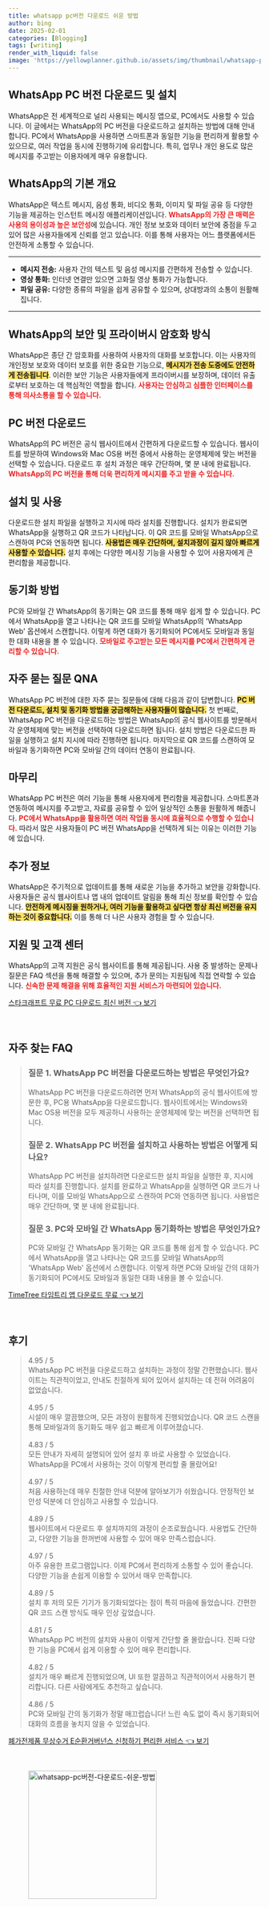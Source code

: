 ```yaml
---
title: whatsapp pc버전 다운로드 쉬운 방법
author: bing
date: 2025-02-01
categories: [Blogging]
tags: [writing]
render_with_liquid: false
image: 'https://yellowplanner.github.io/assets/img/thumbnail/whatsapp-pc버전-다운로드-쉬운-방법.webp'
---
```



<h2 id='WhatsApp_PC_버전_다운로드_및_설치'>WhatsApp PC 버전 다운로드 및 설치</h2>

<p>WhatsApp은 전 세계적으로 널리 사용되는 메시징 앱으로, PC에서도 사용할 수 있습니다. 이 글에서는 WhatsApp의 PC 버전을 다운로드하고 설치하는 방법에 대해 안내합니다. PC에서 WhatsApp을 사용하면 스마트폰과 동일한 기능을 편리하게 활용할 수 있으므로, 여러 작업을 동시에 진행하기에 유리합니다. 특히, 업무나 개인 용도로 많은 메시지를 주고받는 이용자에게 매우 유용합니다.</p>

<h2 id='WhatsApp의_기본_개요'>WhatsApp의 기본 개요</h2>

<p>WhatsApp은 텍스트 메시지, 음성 통화, 비디오 통화, 이미지 및 파일 공유 등 다양한 기능을 제공하는 인스턴트 메시징 애플리케이션입니다. <b><span style="color: #ee2323;">WhatsApp의 가장 큰 매력은 사용의 용이성과 높은 보안성</span></b>에 있습니다. 개인 정보 보호와 데이터 보안에 중점을 두고 있어 많은 사용자들에게 신뢰를 얻고 있습니다. 이를 통해 사용자는 어느 플랫폼에서든 안전하게 소통할 수 있습니다.</p>

<hr />

<ul>
    <li><b>메시지 전송:</b> 사용자 간의 텍스트 및 음성 메시지를 간편하게 전송할 수 있습니다.</li>
    <li><b>영상 통화:</b> 인터넷 연결만 있으면 고화질 영상 통화가 가능합니다.</li>
    <li><b>파일 공유:</b> 다양한 종류의 파일을 쉽게 공유할 수 있으며, 상대방과의 소통이 원활해집니다.</li>
</ul>

<hr />

<h2 id='WhatsApp의_보안_및_프라이버시_암호화_방식'>WhatsApp의 보안 및 프라이버시 암호화 방식</h2>

<p>WhatsApp은 종단 간 암호화를 사용하여 사용자의 대화를 보호합니다. 이는 사용자의 개인정보 보호와 데이터 보호를 위한 중요한 기능으로, <b><span style="background-color: #ffe066;">메시지가 전송 도중에도 안전하게 전송됩니다</span></b>. 이러한 보안 기능은 사용자들에게 프라이버시를 보장하며, 데이터 유출로부터 보호하는 데 핵심적인 역할을 합니다. <b><span style="color: #ee2323;">사용자는 안심하고 심플한 인터페이스를 통해 의사소통을 할 수 있습니다.</span></b></p>

<h2 id='PC_버전_다운로드'>PC 버전 다운로드</h2>

<p>WhatsApp의 PC 버전은 공식 웹사이트에서 간편하게 다운로드할 수 있습니다. 웹사이트를 방문하여 Windows와 Mac OS용 버전 중에서 사용하는 운영체제에 맞는 버전을 선택할 수 있습니다. 다운로드 후 설치 과정은 매우 간단하며, 몇 분 내에 완료됩니다. <b><span style="color: #ee2323;">WhatsApp의 PC 버전을 통해 더욱 편리하게 메시지를 주고 받을 수 있습니다.</span></b></p>

<h2 id='설치_및_사용'>설치 및 사용</h2>

<p>다운로드한 설치 파일을 실행하고 지시에 따라 설치를 진행합니다. 설치가 완료되면 WhatsApp을 실행하고 QR 코드가 나타납니다. 이 QR 코드를 모바일 WhatsApp으로 스캔하여 PC와 연동하면 됩니다. <b><span style="background-color: #ffe066;">사용법은 매우 간단하며, 설치과정이 길지 않아 빠르게 사용할 수 있습니다.</span></b> 설치 후에는 다양한 메시징 기능을 사용할 수 있어 사용자에게 큰 편리함을 제공합니다.</p>

<h2 id='동기화_방법'>동기화 방법</h2>

<p>PC와 모바일 간 WhatsApp의 동기화는 QR 코드를 통해 매우 쉽게 할 수 있습니다. PC에서 WhatsApp을 열고 나타나는 QR 코드를 모바일 WhatsApp의 'WhatsApp Web' 옵션에서 스캔합니다. 이렇게 하면 대화가 동기화되어 PC에서도 모바일과 동일한 대화 내용을 볼 수 있습니다. <b><span style="color: #ee2323;">모바일로 주고받는 모든 메시지를 PC에서 간편하게 관리할 수 있습니다.</span></b></p>

<h2 id='자주_묻는_질문_QNA'>자주 묻는 질문 QNA</h2>

<p>WhatsApp PC 버전에 대한 자주 묻는 질문들에 대해 다음과 같이 답변합니다. <b><span style="background-color: #ffe066;">PC 버전 다운로드, 설치 및 동기화 방법을 궁금해하는 사용자들이 많습니다.</span></b> 첫 번째로, WhatsApp PC 버전을 다운로드하는 방법은 WhatsApp의 공식 웹사이트를 방문해서 각 운영체제에 맞는 버전을 선택하여 다운로드하면 됩니다. 설치 방법은 다운로드한 파일을 실행하고 설치 지시에 따라 진행하면 됩니다. 마지막으로 QR 코드를 스캔하여 모바일과 동기화하면 PC와 모바일 간의 데이터 연동이 완료됩니다.</p>

<h2 id='마무리'>마무리</h2>

<p>WhatsApp PC 버전은 여러 기능을 통해 사용자에게 편리함을 제공합니다. 스마트폰과 연동하여 메시지를 주고받고, 자료를 공유할 수 있어 일상적인 소통을 원활하게 해줍니다. <b><span style="color: #ee2323;">PC에서 WhatsApp을 활용하면 여러 작업을 동시에 효율적으로 수행할 수 있습니다.</span></b> 따라서 많은 사용자들이 PC 버전 WhatsApp을 선택하게 되는 이유는 이러한 기능에 있습니다.</p>

<h2 id='추가_정보'>추가 정보</h2>

<p>WhatsApp은 주기적으로 업데이트를 통해 새로운 기능을 추가하고 보안을 강화합니다. 사용자들은 공식 웹사이트나 앱 내의 업데이트 알림을 통해 최신 정보를 확인할 수 있습니다. <b><span style="background-color: #ffe066;">안전하게 메시징을 원하거나, 여러 기능을 활용하고 싶다면 항상 최신 버전을 유지하는 것이 중요합니다.</span></b> 이를 통해 더 나은 사용자 경험을 할 수 있습니다.</p>

<h2 id='지원_및_고객_센터'>지원 및 고객 센터</h2>

<p>WhatsApp의 고객 지원은 공식 웹사이트를 통해 제공됩니다. 사용 중 발생하는 문제나 질문은 FAQ 섹션을 통해 해결할 수 있으며, 추가 문의는 지원팀에 직접 연락할 수 있습니다. <b><span style="color: #ee2323;">신속한 문제 해결을 위해 효율적인 지원 서비스가 마련되어 있습니다.</span></b></p>


<p><a class="click-button" title="스타크래프트 무료 PC 다운로드 최신 버전" href="https://yellowplanner.github.io/posts/%EC%8A%A4%ED%83%80%ED%81%AC%EB%9E%98%ED%94%84%ED%8A%B8-%EB%AC%B4%EB%A3%8C-PC-%EB%8B%A4%EC%9A%B4%EB%A1%9C%EB%93%9C-%EC%B5%9C%EC%8B%A0-%EB%B2%84%EC%A0%84/" rel="dofollow">스타크래프트 무료 PC 다운로드 최신 버전 👈 보기</a></p><br>
<h2 id='자주_찾는_FAQ'>자주 찾는 FAQ</h2>
<div itemscope="" itemtype="https://schema.org/FAQPage"> 
<blockquote> 
<div itemscope="" itemprop="mainEntity" itemtype="https://schema.org/Question"> 
<h3 itemprop="name">질문 1. WhatsApp PC 버전을 다운로드하는 방법은 무엇인가요?</h3> 
<div itemscope="" itemprop="acceptedAnswer" itemtype="https://schema.org/Answer"> 
<span itemprop="text"> 
<p>WhatsApp PC 버전을 다운로드하려면 먼저 WhatsApp의 공식 웹사이트에 방문한 후, PC용 WhatsApp을 다운로드합니다. 웹사이트에서는 Windows와 Mac OS용 버전을 모두 제공하니 사용하는 운영체제에 맞는 버전을 선택하면 됩니다.</p> 
</span> 
</div> 
</div> 

<div itemscope="" itemprop="mainEntity" itemtype="https://schema.org/Question"> 
<h3 itemprop="name">질문 2. WhatsApp PC 버전을 설치하고 사용하는 방법은 어떻게 되나요?</h3> 
<div itemscope="" itemprop="acceptedAnswer" itemtype="https://schema.org/Answer"> 
<span itemprop="text"> 
<p>WhatsApp PC 버전을 설치하려면 다운로드한 설치 파일을 실행한 후, 지시에 따라 설치를 진행합니다. 설치를 완료하고 WhatsApp을 실행하면 QR 코드가 나타나며, 이를 모바일 WhatsApp으로 스캔하여 PC와 연동하면 됩니다. 사용법은 매우 간단하며, 몇 분 내에 완료됩니다.</p> 
</span> 
</div> 
</div> 

<div itemscope="" itemprop="mainEntity" itemtype="https://schema.org/Question"> 
<h3 itemprop="name">질문 3. PC와 모바일 간 WhatsApp 동기화하는 방법은 무엇인가요?</h3> 
<div itemscope="" itemprop="acceptedAnswer" itemtype="https://schema.org/Answer"> 
<span itemprop="text"> 
<p>PC와 모바일 간 WhatsApp 동기화는 QR 코드를 통해 쉽게 할 수 있습니다. PC에서 WhatsApp을 열고 나타나는 QR 코드를 모바일 WhatsApp의 'WhatsApp Web' 옵션에서 스캔합니다. 이렇게 하면 PC와 모바일 간의 대화가 동기화되어 PC에서도 모바일과 동일한 대화 내용을 볼 수 있습니다.</p> 
</span> 
</div> 
</div> 
</blockquote> 
</div>
<p><a class="click-button" title="TimeTree 타임트리 앱 다운로드 무료" href="https://yellowplanner.github.io/posts/TimeTree-%ED%83%80%EC%9E%84%ED%8A%B8%EB%A6%AC-%EC%95%B1-%EB%8B%A4%EC%9A%B4%EB%A1%9C%EB%93%9C-%EB%AC%B4%EB%A3%8C/" rel="dofollow">TimeTree 타임트리 앱 다운로드 무료 👈 보기</a></p><br>
<h2 id='후기'>후기</h2>
<div itemscope itemtype="https://schema.org/Product">
  <blockquote>
  <div itemprop="review" itemscope itemtype="https://schema.org/Review">
      <div itemprop="reviewRating" itemscope itemtype="https://schema.org/Rating"> <span itemprop="ratingValue">4.95</span> / <span itemprop="bestRating">5</span> </div>
      <span itemprop="reviewBody">WhatsApp PC 버전을 다운로드하고 설치하는 과정이 정말 간편했습니다. 웹사이트는 직관적이었고, 안내도 친절하게 되어 있어서 설치하는 데 전혀 어려움이 없었습니다.</span>
  </div>
  <br>
  <div itemprop="review" itemscope itemtype="https://schema.org/Review">
      <div itemprop="reviewRating" itemscope itemtype="https://schema.org/Rating"> <span itemprop="ratingValue">4.95</span> / <span itemprop="bestRating">5</span> </div>
      <span itemprop="reviewBody">시설이 매우 깔끔했으며, 모든 과정이 원활하게 진행되었습니다. QR 코드 스캔을 통해 모바일과의 동기화도 매우 쉽고 빠르게 이루어졌습니다.</span>
  </div>
  <br>
  <div itemprop="review" itemscope itemtype="https://schema.org/Review">
      <div itemprop="reviewRating" itemscope itemtype="https://schema.org/Rating"> <span itemprop="ratingValue">4.83</span> / <span itemprop="bestRating">5</span> </div>
      <span itemprop="reviewBody">모든 안내가 자세히 설명되어 있어 설치 후 바로 사용할 수 있었습니다. WhatsApp을 PC에서 사용하는 것이 이렇게 편리할 줄 몰랐어요!</span>
  </div>
  <br>
  <div itemprop="review" itemscope itemtype="https://schema.org/Review">
      <div itemprop="reviewRating" itemscope itemtype="https://schema.org/Rating"> <span itemprop="ratingValue">4.97</span> / <span itemprop="bestRating">5</span> </div>
      <span itemprop="reviewBody">처음 사용하는데 매우 친절한 안내 덕분에 알아보기가 쉬웠습니다. 안정적인 보안성 덕분에 더 안심하고 사용할 수 있습니다.</span>
  </div>
  <br>
  <div itemprop="review" itemscope itemtype="https://schema.org/Review">
      <div itemprop="reviewRating" itemscope itemtype="https://schema.org/Rating"> <span itemprop="ratingValue">4.89</span> / <span itemprop="bestRating">5</span> </div>
      <span itemprop="reviewBody">웹사이트에서 다운로드 후 설치까지의 과정이 순조로웠습니다. 사용법도 간단하고, 다양한 기능을 한꺼번에 사용할 수 있어 매우 만족스럽습니다.</span>
  </div>
  <br>
  <div itemprop="review" itemscope itemtype="https://schema.org/Review">
      <div itemprop="reviewRating" itemscope itemtype="https://schema.org/Rating"> <span itemprop="ratingValue">4.97</span> / <span itemprop="bestRating">5</span> </div>
      <span itemprop="reviewBody">아주 유용한 프로그램입니다. 이제 PC에서 편리하게 소통할 수 있어 좋습니다. 다양한 기능을 손쉽게 이용할 수 있어서 매우 만족합니다.</span>
  </div>
  <br>
  <div itemprop="review" itemscope itemtype="https://schema.org/Review">
      <div itemprop="reviewRating" itemscope itemtype="https://schema.org/Rating"> <span itemprop="ratingValue">4.89</span> / <span itemprop="bestRating">5</span> </div>
      <span itemprop="reviewBody">설치 후 저의 모든 기기가 동기화되었다는 점이 특히 마음에 들었습니다. 간편한 QR 코드 스캔 방식도 매우 인상 깊었습니다.</span>
  </div>
  <br>
  <div itemprop="review" itemscope itemtype="https://schema.org/Review">
      <div itemprop="reviewRating" itemscope itemtype="https://schema.org/Rating"> <span itemprop="ratingValue">4.81</span> / <span itemprop="bestRating">5</span> </div>
      <span itemprop="reviewBody">WhatsApp PC 버전의 설치와 사용이 이렇게 간단할 줄 몰랐습니다. 진짜 다양한 기능을 PC에서 쉽게 이용할 수 있어 매우 편리합니다.</span>
  </div>
  <br>
  <div itemprop="review" itemscope itemtype="https://schema.org/Review">
      <div itemprop="reviewRating" itemscope itemtype="https://schema.org/Rating"> <span itemprop="ratingValue">4.82</span> / <span itemprop="bestRating">5</span> </div>
      <span itemprop="reviewBody">설치가 매우 빠르게 진행되었으며, UI 또한 깔끔하고 직관적이어서 사용하기 편리합니다. 다른 사람에게도 추천하고 싶습니다.</span>
  </div>
  <br>
  <div itemprop="review" itemscope itemtype="https://schema.org/Review">
      <div itemprop="reviewRating" itemscope itemtype="https://schema.org/Rating"> <span itemprop="ratingValue">4.86</span> / <span itemprop="bestRating">5</span> </div>
      <span itemprop="reviewBody">PC와 모바일 간의 동기화가 정말 매끄럽습니다! 느린 속도 없이 즉시 동기화되어 대화의 흐름을 놓치지 않을 수 있었습니다.</span>
  </div>
  </blockquote>
</div>
<p><a class="click-button" title="폐가전제품 무상수거 E순환거버넌스 신청하기 편리한 서비스" href="https://yellowplanner.github.io/posts/%ED%8F%90%EA%B0%80%EC%A0%84%EC%A0%9C%ED%92%88-%EB%AC%B4%EC%83%81%EC%88%98%EA%B1%B0-E%EC%88%9C%ED%99%98%EA%B1%B0%EB%B2%84%EB%84%8C%EC%8A%A4-%EC%8B%A0%EC%B2%AD%ED%95%98%EA%B8%B0-%ED%8E%B8%EB%A6%AC%ED%95%9C-%EC%84%9C%EB%B9%84%EC%8A%A4/" rel="dofollow">폐가전제품 무상수거 E순환거버넌스 신청하기 편리한 서비스 👈 보기</a></p><br>
<figure class="image"><img src="https://yellowplanner.github.io/assets/img/thumbnail/whatsapp-pc버전-다운로드-쉬운-방법.webp" alt="whatsapp-pc버전-다운로드-쉬운-방법" width="256" height="256"></figure>
